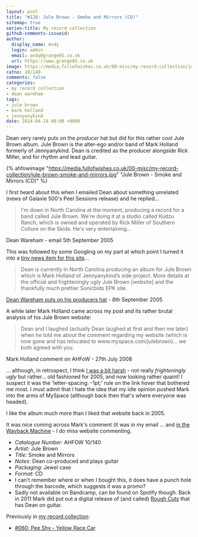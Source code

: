 ```yaml
---
layout: post
title: "#128: Jule Brown - Smoke and Mirrors (CD)"
sitemap: true
series-title: My record collection
github-comments-issueid:
author:
  display_name: Andy
  login: admin
  email: andy@grange85.co.uk
  url: https://www.grange85.co.uk
image: https://media.fullofwishes.co.uk/00-misc/my-record-collection/jule-brown-smoke-and-mirrors.jpg
catno: 10/140
comments: false
categories:
- my record collection
- dean wareham
tags:
- jule brown
- mark holland
- jennyanykind
date: 2024-04-18 00:00 +0000
---
```

Dean very rarely puts on the _producer_ hat but did for this rather cool Jule Brown album. Jule Brown is the alter-ego and/or band of Mark Holland formerly of Jennyanykind. Dean is credited as the producer alongside Rick Miller, and for rhythm and lead guitar.

{% ahfowimage "https://media.fullofwishes.co.uk/00-misc/my-record-collection/jule-brown-smoke-and-mirrors.jpg" "Jule Brown - Smoke and Mirrors (CD)" %}

I first heard about this when I emailed Dean about something unrelated (news of Galaxie 500's Peel Sessions release) and he replied...

<!--more-->

<blockquote>
I'm down in North Carolina at the moment, producing a record for a band called Jule Brown. We're doing it at a studio called Kudzu Ranch, which is owned and operated by Rick Miller of Southern Culture on the Skids. He's very entertaining...
</blockquote>
<p class="caption">Dean Wareham - email 5th September 2005</p>

This was followed by some Googling on my part at which point I turned it into a [tiny news item for this site](/2005/09/08/dean-wareham-puts-on-his-producers-hat/)...

<blockquote>
Dean is currently in North Carolina producing an album for Jule Brown which is Mark Holland of Jennyanykind’s side project.  
More details at the official and frighteningly ugly Jule Brown [website] and the thankfully much prettier Sonicbids EPK site.
</blockquote>
<p class="caption"><a href="/2005/09/08/dean-wareham-puts-on-his-producers-hat/">Dean Wareham puts on his producers hat</a> - 8th September 2005</p>

A while later Mark Holland came across my post and its rather brutal analysis of his Jule Brown website:

<blockquote>
Dean and I laughed (actually Dean laughed at first and then me later) when he told me about the comment regarding my website (which is now gone and has relocated to www.myspace.com/julebrown)... we both agreed with you.
</blockquote>
<p class="caption">Mark Holland comment on AHFoW - 27th July 2008</p>

... although, in retrospect, I think [I was a bit harsh](https://web.archive.org/web/20050913105501/http://www.julebrown.org/) - not really _frighteningly ugly_ but rather... old fashioned for 2005, and now looking rather quaint! I suspect it was the 'letter-spacing: -1pt;' rule on the link hover that bothered me most. I must admit that I hate the idea that my idle opinion pushed Mark into the arms of MySpace (although back then that's where everyone was headed).

I like the album much more than I liked that website back in 2005.

It was nice coming across Mark's comment (it was in my email ... and [in the Wayback Machine](https://web.archive.org/web/20131217151145/http://www.fullofwishes.co.uk/2005/09/08/dean-wareham-puts-on-his-producers-hat/) - I do miss website commenting.

 - *Catalogue Number:* AHFOW 10/140
 - *Artist:* Jule Brown
 - *Title:* Smoke and Mirrors
 - *Notes:* Dean co-produced and plays guitar
 - *Packaging:* Jewel case
 - *Format:* CD
 - I can't remember where or when I bought this, it does have a punch hole through the barcode, which suggests it was a promo?
 - Sadly not available on Bandcamp, can be found on Spotify though. Back in 2011 Mark did put out a digital release of (and called) [Rough Cuts](https://markhollandfromjennyanykind.bandcamp.com/album/rough-cuts) that has Dean on guitar.

Previously in [my record collection](/category/my-record-collection):
 - [#060: Pee Shy - Yellow Race Car](/2023/08/14/my-record-collection-060-pee-shy-yellow-race-car/)
